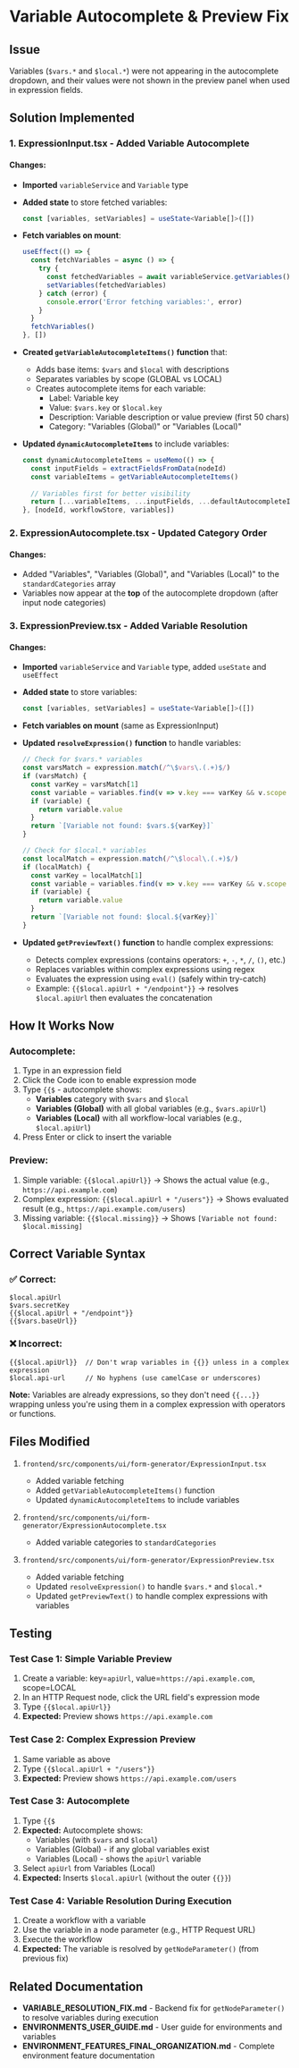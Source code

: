 # Variable Autocomplete & Preview Fix

## Issue
Variables (`$vars.*` and `$local.*`) were not appearing in the autocomplete dropdown, and their values were not shown in the preview panel when used in expression fields.

## Solution Implemented

### 1. **ExpressionInput.tsx** - Added Variable Autocomplete

#### Changes:
- **Imported** `variableService` and `Variable` type
- **Added state** to store fetched variables:
  ```typescript
  const [variables, setVariables] = useState<Variable[]>([])
  ```
- **Fetch variables on mount**:
  ```typescript
  useEffect(() => {
    const fetchVariables = async () => {
      try {
        const fetchedVariables = await variableService.getVariables()
        setVariables(fetchedVariables)
      } catch (error) {
        console.error('Error fetching variables:', error)
      }
    }
    fetchVariables()
  }, [])
  ```
- **Created `getVariableAutocompleteItems()` function** that:
  - Adds base items: `$vars` and `$local` with descriptions
  - Separates variables by scope (GLOBAL vs LOCAL)
  - Creates autocomplete items for each variable:
    - Label: Variable key
    - Value: `$vars.key` or `$local.key`
    - Description: Variable description or value preview (first 50 chars)
    - Category: "Variables (Global)" or "Variables (Local)"

- **Updated `dynamicAutocompleteItems`** to include variables:
  ```typescript
  const dynamicAutocompleteItems = useMemo(() => {
    const inputFields = extractFieldsFromData(nodeId)
    const variableItems = getVariableAutocompleteItems()
    
    // Variables first for better visibility
    return [...variableItems, ...inputFields, ...defaultAutocompleteItems]
  }, [nodeId, workflowStore, variables])
  ```

### 2. **ExpressionAutocomplete.tsx** - Updated Category Order

#### Changes:
- Added "Variables", "Variables (Global)", and "Variables (Local)" to the `standardCategories` array
- Variables now appear at the **top** of the autocomplete dropdown (after input node categories)

### 3. **ExpressionPreview.tsx** - Added Variable Resolution

#### Changes:
- **Imported** `variableService` and `Variable` type, added `useState` and `useEffect`
- **Added state** to store variables:
  ```typescript
  const [variables, setVariables] = useState<Variable[]>([])
  ```
- **Fetch variables on mount** (same as ExpressionInput)

- **Updated `resolveExpression()` function** to handle variables:
  ```typescript
  // Check for $vars.* variables
  const varsMatch = expression.match(/^\$vars\.(.+)$/)
  if (varsMatch) {
    const varKey = varsMatch[1]
    const variable = variables.find(v => v.key === varKey && v.scope === 'GLOBAL')
    if (variable) {
      return variable.value
    }
    return `[Variable not found: $vars.${varKey}]`
  }
  
  // Check for $local.* variables
  const localMatch = expression.match(/^\$local\.(.+)$/)
  if (localMatch) {
    const varKey = localMatch[1]
    const variable = variables.find(v => v.key === varKey && v.scope === 'LOCAL')
    if (variable) {
      return variable.value
    }
    return `[Variable not found: $local.${varKey}]`
  }
  ```

- **Updated `getPreviewText()` function** to handle complex expressions:
  - Detects complex expressions (contains operators: `+`, `-`, `*`, `/`, `()`, etc.)
  - Replaces variables within complex expressions using regex
  - Evaluates the expression using `eval()` (safely within try-catch)
  - Example: `{{$local.apiUrl + "/endpoint"}}` → resolves `$local.apiUrl` then evaluates the concatenation

## How It Works Now

### Autocomplete:
1. Type in an expression field
2. Click the Code icon to enable expression mode
3. Type `{{$` - autocomplete shows:
   - **Variables** category with `$vars` and `$local`
   - **Variables (Global)** with all global variables (e.g., `$vars.apiUrl`)
   - **Variables (Local)** with all workflow-local variables (e.g., `$local.apiUrl`)
4. Press Enter or click to insert the variable

### Preview:
1. Simple variable: `{{$local.apiUrl}}` → Shows the actual value (e.g., `https://api.example.com`)
2. Complex expression: `{{$local.apiUrl + "/users"}}` → Shows evaluated result (e.g., `https://api.example.com/users`)
3. Missing variable: `{{$local.missing}}` → Shows `[Variable not found: $local.missing]`

## Correct Variable Syntax

### ✅ Correct:
```
$local.apiUrl
$vars.secretKey
{{$local.apiUrl + "/endpoint"}}
{{$vars.baseUrl}}
```

### ❌ Incorrect:
```
{{$local.apiUrl}}  // Don't wrap variables in {{}} unless in a complex expression
$local.api-url     // No hyphens (use camelCase or underscores)
```

**Note:** Variables are already expressions, so they don't need `{{...}}` wrapping unless you're using them in a complex expression with operators or functions.

## Files Modified

1. `frontend/src/components/ui/form-generator/ExpressionInput.tsx`
   - Added variable fetching
   - Added `getVariableAutocompleteItems()` function
   - Updated `dynamicAutocompleteItems` to include variables

2. `frontend/src/components/ui/form-generator/ExpressionAutocomplete.tsx`
   - Added variable categories to `standardCategories`

3. `frontend/src/components/ui/form-generator/ExpressionPreview.tsx`
   - Added variable fetching
   - Updated `resolveExpression()` to handle `$vars.*` and `$local.*`
   - Updated `getPreviewText()` to handle complex expressions with variables

## Testing

### Test Case 1: Simple Variable Preview
1. Create a variable: key=`apiUrl`, value=`https://api.example.com`, scope=LOCAL
2. In an HTTP Request node, click the URL field's expression mode
3. Type `{{$local.apiUrl}}`
4. **Expected:** Preview shows `https://api.example.com`

### Test Case 2: Complex Expression Preview
1. Same variable as above
2. Type `{{$local.apiUrl + "/users"}}`
3. **Expected:** Preview shows `https://api.example.com/users`

### Test Case 3: Autocomplete
1. Type `{{$`
2. **Expected:** Autocomplete shows:
   - Variables (with `$vars` and `$local`)
   - Variables (Global) - if any global variables exist
   - Variables (Local) - shows the `apiUrl` variable
3. Select `apiUrl` from Variables (Local)
4. **Expected:** Inserts `$local.apiUrl` (without the outer `{{}}`)

### Test Case 4: Variable Resolution During Execution
1. Create a workflow with a variable
2. Use the variable in a node parameter (e.g., HTTP Request URL)
3. Execute the workflow
4. **Expected:** The variable is resolved by `getNodeParameter()` (from previous fix)

## Related Documentation

- **VARIABLE_RESOLUTION_FIX.md** - Backend fix for `getNodeParameter()` to resolve variables during execution
- **ENVIRONMENTS_USER_GUIDE.md** - User guide for environments and variables
- **ENVIRONMENT_FEATURES_FINAL_ORGANIZATION.md** - Complete environment feature documentation
